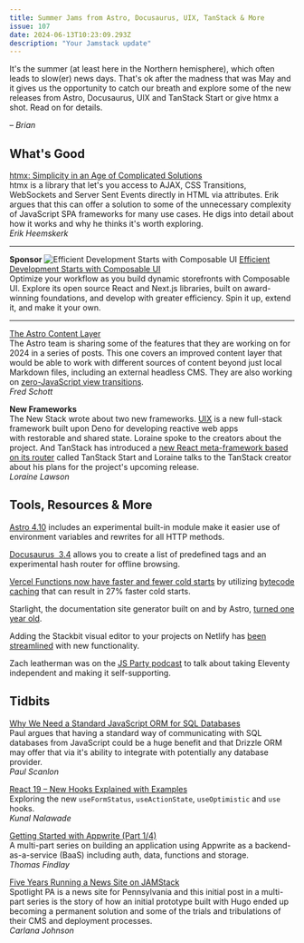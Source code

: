 ```yaml
---
title: Summer Jams from Astro, Docusaurus, UIX, TanStack & More
issue: 107
date: 2024-06-13T10:23:09.293Z
description: "Your Jamstack update"
---
```


It's the summer (at least here in the Northern hemisphere), which often leads to slow(er) news days. That's ok after the madness that was May and it gives us the opportunity to catch our breath and explore some of the new releases from Astro, Docusaurus, UIX and TanStack Start or give htmx a shot. Read on for details.

*– Brian*

## What's Good

[htmx: Simplicity in an Age of Complicated Solutions](https://www.erikheemskerk.nl/htmx-simplicity/)<br>
htmx is a library that let's you access to AJAX, CSS Transitions, WebSockets and Server Sent Events directly in HTML via attributes. Erik argues that this can offer a solution to some of the unnecessary complexity of JavaScript SPA frameworks for many use cases. He digs into detail about how it works and why he thinks it's worth exploring.<br>
*Erik Heemskerk*

---
**Sponsor**
![Efficient Development Starts with Composable UI](/img/sponsors/composable-jamstacked-2.jpg)
[Efficient Development Starts with Composable UI](https://composable.com/composable-ui/?utm_campaign=referral&utm_source=newsletter&utm_medium=email&utm_term=_jamstack)<br>
Optimize your workflow as you build dynamic storefronts with Composable UI. Explore its open source React and Next.js libraries, built on award-winning foundations, and develop with greater efficiency. Spin it up, extend it, and make it your own. 

---

[The Astro Content Layer](https://astro.build/blog/future-of-astro-content-layer/)<br>
The Astro team is sharing some of the features that they are working on for 2024 in a series of posts. This one covers an improved content layer that would be able to work with different sources of content beyond just local Markdown files, including an external headless CMS. They are also working on [zero-JavaScript view transitions](https://astro.build/blog/future-of-astro-zero-js-view-transitions/).<br>
*Fred Schott*

**New Frameworks**<br>
The New Stack wrote about two new frameworks. [UIX](https://thenewstack.io/uix-a-full-stack-web-dev-framework-leveraging-deno/) is a new full-stack framework built upon Deno for developing reactive web apps with restorable and shared state. Loraine spoke to the creators about the project. And TanStack has introduced a [new React meta-framework based on its router](https://thenewstack.io/tanstack-introduces-new-meta-framework-based-on-its-router/) called TanStack Start and Loraine talks to the TanStack creator about his plans for the project's upcoming release.<br>
*Loraine Lawson*

## Tools, Resources & More

[Astro 4.10](https://astro.build/blog/astro-4100/) includes an experimental built-in module make it easier use of environment variables and rewrites for all HTTP methods.

[Docusaurus  3.4](https://docusaurus.io/blog/releases/3.4) allows you to create a list of predefined tags and an experimental hash router for offline browsing.

[Vercel Functions now have faster and fewer cold starts](https://vercel.com/changelog/vercel-functions-now-have-faster-and-fewer-cold-starts) by utilizing [bytecode caching](https://vercel.com/blog/introducing-bytecode-caching-for-vercel-functions) that can result in 27% faster cold starts.

Starlight, the documentation site generator built on and by Astro, [turned one year old](https://astro.build/blog/starlight-turns-one/).

Adding the Stackbit visual editor to your projects on Netlify has [been streamlined](https://www.netlify.com/blog/announcing-streamlined-visual-editing-setup-in-netlify/) with new functionality.

Zach leatherman was on the [JS Party podcast](https://www.zachleat.com/web/jsparty-indie-11ty/) to talk about taking Eleventy independent and making it self-supporting.

## Tidbits

[Why We Need a Standard JavaScript ORM for SQL Databases](https://thenewstack.io/why-we-need-a-standard-javascript-orm-for-sql-databases/)<br>
Paul argues that having a standard way of communicating with SQL databases from JavaScript could be a huge benefit and that Drizzle ORM may offer that via it's ability to integrate with potentially any database provider.<br>
*Paul Scanlon*

[React 19 – New Hooks Explained with Examples](https://www.freecodecamp.org/news/react-19-new-hooks-explained-with-examples/)<br>
Exploring the new `useFormStatus`, `useActionState`, `useOptimistic` and `use` hooks.<br>
*Kunal Nalawade*

[Getting Started with Appwrite (Part 1/4)](https://www.telerik.com/blogs/getting-started-appwrite-part-1-open-source-firebase-alternative)<br>
A multi-part series on building an application using Appwrite as a backend-as-a-service (BaaS) including auth, data, functions and storage.<br>
*Thomas Findlay*

[Five Years Running a News Site on JAMStack](https://blog.carlana.net/post/2024/spotlight-pa-jamstack-history/)<br>
Spotlight PA is a news site for Pennsylvania and this initial post in a multi-part series is the story of how an initial prototype built with Hugo ended up becoming a permanent solution and some of the trials and tribulations of their CMS and deployment processes.<br>
*Carlana Johnson*
